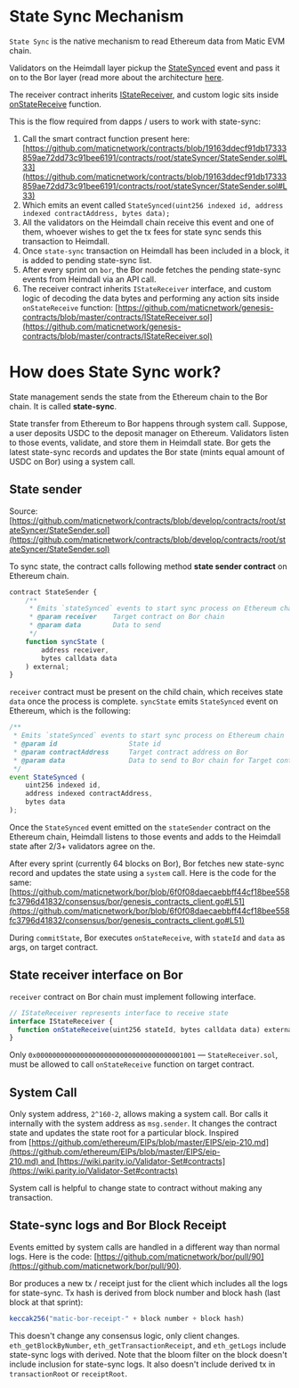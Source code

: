# State Sync Mechanism

`State Sync` is the native mechanism to read Ethereum data from Matic EVM chain. 

Validators on the Heimdall layer pickup the [StateSynced](https://github.com/maticnetwork/contracts/blob/a4c26d59ca6e842af2b8d2265be1da15189e29a4/contracts/root/stateSyncer/StateSender.sol#L24) event and pass it on to the Bor layer (read more about the architecture [here](/docs/pos/design/bor/overview). 

The receiver contract inherits [IStateReceiver](https://github.com/maticnetwork/genesis-contracts/blob/master/contracts/IStateReceiver.sol), and custom logic sits inside [onStateReceive](https://github.com/maticnetwork/genesis-contracts/blob/05556cfd91a6879a8190a6828428f50e4912ee1a/contracts/IStateReceiver.sol#L5) function.


This is the flow required from dapps / users to work with state-sync:

1. Call the smart contract function present here: [https://github.com/maticnetwork/contracts/blob/19163ddecf91db17333859ae72dd73c91bee6191/contracts/root/stateSyncer/StateSender.sol#L33](https://github.com/maticnetwork/contracts/blob/19163ddecf91db17333859ae72dd73c91bee6191/contracts/root/stateSyncer/StateSender.sol#L33)
2. Which emits an event called `StateSynced(uint256 indexed id, address indexed contractAddress, bytes data);`
3. All the validators on the Heimdall chain receive this event and one of them, whoever wishes to get the tx fees for state sync sends this transaction to Heimdall.
4. Once `state-sync` transaction on Heimdall has been included in a block, it is added to pending state-sync list.
5. After every sprint on `bor`, the Bor node fetches the pending state-sync events from Heimdall via an API call.
6. The receiver contract inherits `IStateReceiver` interface, and custom logic of decoding the data bytes and performing any action sits inside `onStateReceive` function: [https://github.com/maticnetwork/genesis-contracts/blob/master/contracts/IStateReceiver.sol](https://github.com/maticnetwork/genesis-contracts/blob/master/contracts/IStateReceiver.sol)


# How does State Sync work?

State management sends the state from the Ethereum chain to the Bor chain. It is called **state-sync**.

State transfer from Ethereum to Bor happens through system call. Suppose, a user deposits USDC to the deposit manager on Ethereum. Validators listen to those events, validate, and store them in Heimdall state. Bor gets the latest state-sync records and updates the Bor state (mints equal amount of USDC on Bor) using a system call. 

## State sender

Source: [https://github.com/maticnetwork/contracts/blob/develop/contracts/root/stateSyncer/StateSender.sol](https://github.com/maticnetwork/contracts/blob/develop/contracts/root/stateSyncer/StateSender.sol)

To sync state, the contract calls following method **state sender contract** on Ethereum chain. 

```jsx
contract StateSender {
	/**
	 * Emits `stateSynced` events to start sync process on Ethereum chain
	 * @param receiver    Target contract on Bor chain
	 * @param data        Data to send
	 */
	function syncState (
		address receiver, 
		bytes calldata data
	) external;
}
```

`receiver` contract must be present on the child chain, which receives state `data` once the process is complete. `syncState` emits `StateSynced` event on Ethereum, which is the following:

```jsx
/**
 * Emits `stateSynced` events to start sync process on Ethereum chain
 * @param id                  State id
 * @param contractAddress     Target contract address on Bor
 * @param data                Data to send to Bor chain for Target contract address
 */
event StateSynced (
	uint256 indexed id, 
	address indexed contractAddress, 
	bytes data
);
```

Once the `StateSynced` event emitted on the `stateSender` contract on the Ethereum chain, Heimdall listens to those events and adds to the Heimdall state after 2/3+ validators agree on the.

After every sprint (currently 64 blocks on Bor), Bor fetches new state-sync record and updates the state using a `system` call. Here is the code for the same: [https://github.com/maticnetwork/bor/blob/6f0f08daecaebbff44cf18bee558fc3796d41832/consensus/bor/genesis_contracts_client.go#L51](https://github.com/maticnetwork/bor/blob/6f0f08daecaebbff44cf18bee558fc3796d41832/consensus/bor/genesis_contracts_client.go#L51)

During `commitState`, Bor executes `onStateReceive`, with `stateId` and `data` as args, on target contract.

## State receiver interface on Bor

`receiver` contract on Bor chain must implement following interface.

```jsx
// IStateReceiver represents interface to receive state
interface IStateReceiver {
  function onStateReceive(uint256 stateId, bytes calldata data) external;
}
```

Only `0x0000000000000000000000000000000000001001` — `StateReceiver.sol`, must be allowed to call `onStateReceive` function on target contract.

## System Call

Only system address, `2^160-2`, allows making a system call. Bor calls it internally with the system address as `msg.sender`. It changes the contract state and updates the state root for a particular block. Inspired from [https://github.com/ethereum/EIPs/blob/master/EIPS/eip-210.md](https://github.com/ethereum/EIPs/blob/master/EIPS/eip-210.md) and [https://wiki.parity.io/Validator-Set#contracts](https://wiki.parity.io/Validator-Set#contracts)

System call is helpful to change state to contract without making any transaction.

## State-sync logs and Bor Block Receipt

Events emitted by system calls are handled in a different way than normal logs. Here is the code: [https://github.com/maticnetwork/bor/pull/90](https://github.com/maticnetwork/bor/pull/90).

Bor produces a new tx / receipt just for the client which includes all the logs for state-sync. Tx hash is derived from block number and block hash (last block at that sprint):

```jsx
keccak256("matic-bor-receipt-" + block number + block hash)
```

This doesn't change any consensus logic, only client changes. `eth_getBlockByNumber`, `eth_getTransactionReceipt`,  and `eth_getLogs` include state-sync logs with derived. Note that the bloom filter on the block doesn't include inclusion for state-sync logs. It also doesn't include derived tx in `transactionRoot` or `receiptRoot`.